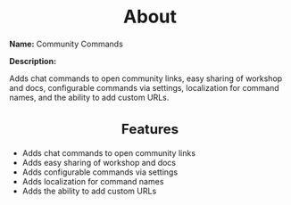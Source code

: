 <h1 style="text-align:center; font-size:2rem; font-weight:bold;">About</h1>

**Name:**
Community Commands

**Description:**

Adds chat commands to open community links, easy sharing of workshop and docs, configurable commands via settings, localization for command names, and the ability to add custom URLs.

<h2 style="text-align:center; font-size:1.5rem; font-weight:bold;">Features</h2>

- Adds chat commands to open community links
- Adds easy sharing of workshop and docs
- Adds configurable commands via settings
- Adds localization for command names
- Adds the ability to add custom URLs


